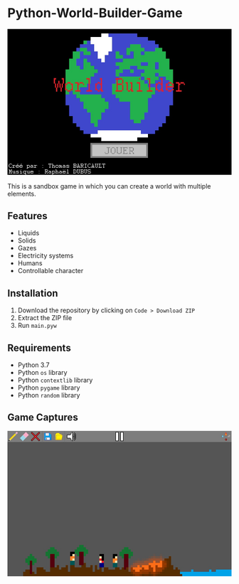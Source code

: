 # Python-World-Builder-Game
![Preview image](./preview/preview.jpg)

This is a sandbox game in which you can create a world with multiple elements.
## Features
- Liquids
- Solids
- Gazes
- Electricity systems
- Humans
- Controllable character
## Installation
1. Download the repository by clicking on `Code > Download ZIP`
2. Extract the ZIP file
3. Run `main.pyw`
## Requirements
- Python 3.7
- Python `os` library
- Python `contextlib` library
- Python `pygame` library
- Python `random` library
## Game Captures
![Game capture 1](./preview/images/1.jpg)